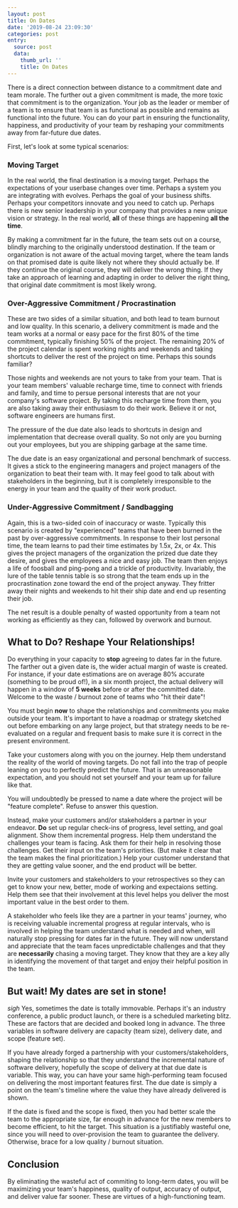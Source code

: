 ```yaml
---
layout: post
title: On Dates
date: '2019-08-24 23:09:30'
categories: post
entry:
  source: post
  data:
    thumb_url: ''
    title: On Dates
---
```

There is a direct connection between distance to a commitment date and team morale.  The further out a given commitment is made, the more toxic that commitment is to the organization. Your job as the leader or member of a team is to ensure that team is as functional as possible and remains as functional into the future. You can do your part in ensuring the functionality, happiness, and productivity of your team by reshaping your commitments away from far-future due dates.

First, let's look at some typical scenarios:

### Moving Target
In the real world, the final destination is a moving target. Perhaps the expectations of your userbase changes over time. Perhaps a system you are integrating with evolves. Perhaps the goal of your business shifts. Perhaps your competitors innovate and you need to catch up. Perhaps there is new senior leadership in your company that provides a new unique vision or strategy. In the real world, __all__ of these things are happening __all the time__.

By making a commitment far in the future, the team sets out on a course, blindly marching to the originally understood destination. If the team or organization is not aware of the actual moving target, where the team lands on that promised date is quite likely not where they should actually be. If they continue the original course, they will deliver the wrong thing. If they take an approach of learning and adapting in order to deliver the right thing, that original date commitment is most likely wrong.

### Over-Aggressive Commitment / Procrastination
These are two sides of a similar situation, and both lead to team burnout and low quality. In this scenario, a delivery commitment is made and the team works at a normal or easy pace for the first 80% of the time commitment, typically finishing 50% of the project. The remaining 20% of the project calendar is spent working nights and weekends and taking shortcuts to deliver the rest of the project on time. Perhaps this sounds familiar?

Those nights and weekends are not yours to take from your team. That is your team members' valuable recharge time, time to connect with friends and family, and time to persue personal interests that are not your company's software project. By taking this recharge time from them, you are also taking away their enthusiasm to do their work. Believe it or not, software engineers are humans first.

The pressure of the due date also leads to shortcuts in design and implementation that decrease overall quality. So not only are you burning out your employees, but you are shipping garbage at the same time.

The due date is an easy organizational and personal benchmark of success. It gives a stick to the engineering managers and project managers of the organization to beat their team with. It may feel good to talk about with stakeholders in the beginning, but it is completely irresponsible to the energy in your team and the quality of their work product.

### Under-Aggressive Commitment / Sandbagging
Again, this is a two-sided coin of inaccuracy or waste. Typically this scenario is created by "experienced" teams that have been burned in the past by over-aggressive commitments. In response to their lost personal time, the team learns to pad their time estimates by 1.5x, 2x, or 4x. This gives the project managers of the organization the prized due date they desire, and gives the employees a nice and easy job. The team then enjoys a life of foosball and ping-pong and a trickle of productivity. Invariably, the lure of the table tennis table is so strong that the team ends up in the procrastination zone toward the end of the project anyway. They fritter away their nights and weekends to hit their ship date and end up resenting their job.

The net result is a double penalty of wasted opportunity from a team not working as efficiently as they can, followed by overwork and burnout.

## What to Do? Reshape Your Relationships!
Do everything in your capacity to __stop__ agreeing to dates far in the future. The farther out a given date is, the wider actual margin of waste is created. For instance, if your date estimations are on average 80% accurate (something to be proud of!), in a six month project, the actual delivery will happen in a window of __5 weeks__ before or after the committed date. Welcome to the waste / burnout zone of teams who "hit their date"!

You must begin __now__ to shape the relationships and commitments you make outside your team. It's important to have a roadmap or strategy sketched out before embarking on any large project, but that strategy needs to be re-evaluated on a regular and frequent basis to make sure it is correct in the present environment.

Take your customers along with you on the journey. Help them understand the reality of the world of moving targets. Do not fall into the trap of people leaning on you to perfectly predict the future. That is an unreasonable expectation, and you should not set yourself and your team up for failure like that.

You will undoubtedly be pressed to name a date where the project will be "feature complete". Refuse to answer this question.

Instead, make your customers and/or stakeholders a partner in your endeavor. __Do__ set up regular check-ins of progress, level setting, and goal alignment. Show them incremental progress. Help them understand the challenges your team is facing. Ask them for their help in resolving those challenges. Get their input on the team's priorities. (But make it clear that the team makes the final prioritization.) Help your customer understand that they are getting value sooner, and the end product will be better.

Invite your customers and stakeholders to your retrospectives so they can get to know your new, better, mode of working and expectaions setting. Help them see that their involvement at this level helps you deliver the most important value in the best order to them.

A stakeholder who feels like they are a partner in your teams' journey, who is receiving valuable incremental progress at regular intervals, who is involved in helping the team understand what is needed and when, will naturally stop pressing for dates far in the future. They will now understand and appreciate that the team faces unpredictable challenges and that they are __necessarily__ chasing a moving target. They know that they are a key ally in identifying the movement of that target and enjoy their helpful position in the team.

## But wait! My dates are set in stone!
*sigh* Yes, sometimes the date is totally immovable. Perhaps it's an industry conference, a public product launch, or there is a scheduled marketing blitz. These are factors that are decided and booked long in advance. The three variables in software delivery are capacity (team size), delivery date, and scope (feature set).

If you have already forged a partnership with your customers/stakeholders, shaping the relationship so that they understand the incremental nature of software delivery, hopefully the scope of delivery at that due date is variable. This way, you can have your same high-performing team focused on delivering the most important features first. The due date is simply a point on the team's timeline where the value they have already delivered is shown.

If the date is fixed and the scope is fixed, then you had better scale the team to the appropriate size, far enough in advance for the new members to become efficient, to hit the target. This situation is a justifiably wasteful one, since you will need to over-provision the team to guarantee the delivery. Otherwise, brace for a low quality / burnout situation.

## Conclusion
By eliminating the wasteful act of commiting to long-term dates, you will be maximizing your team's happiness, quality of output, accuracy of output, and deliver value far sooner. These are virtues of a high-functioning team.
